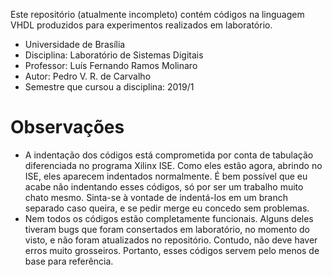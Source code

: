 Este repositório (atualmente incompleto) contém códigos na linguagem VHDL produzidos para experimentos realizados em laboratório.
- Universidade de Brasília
- Disciplina: Laboratório de Sistemas Digitais
- Professor: Luís Fernando Ramos Molinaro
- Autor: Pedro V. R. de Carvalho
- Semestre que cursou a disciplina: 2019/1
# Observações
  - A indentação dos códigos está comprometida por conta de tabulação diferenciada no programa Xilinx ISE. Como eles estão agora, abrindo no ISE, eles aparecem indentados normalmente. É bem possível que eu acabe não indentando esses códigos, só por ser um trabalho muito chato mesmo. Sinta-se à vontade de indentá-los em um branch separado caso queira, e se pedir merge eu concedo sem problemas.
  - Nem todos os códigos estão completamente funcionais. Alguns deles tiveram bugs que foram consertados em laboratório, no momento do visto, e não foram atualizados no repositório. Contudo, não deve haver erros muito grosseiros. Portanto, esses códigos servem pelo menos de base para referência.
